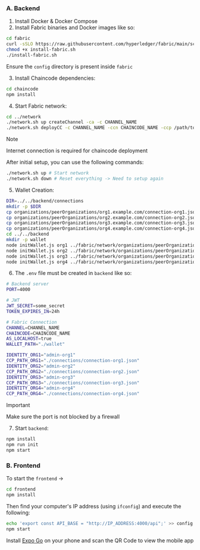### A. Backend

1. Install Docker & Docker Compose
2. Install Fabric binaries and Docker images like so:

```sh
cd fabric
curl -sSLO https://raw.githubusercontent.com/hyperledger/fabric/main/scripts/install-fabric.sh
chmod +x install-fabric.sh
./install-fabric.sh
```

Ensure the `config` directory is present inside `fabric`

3. Install Chaincode dependencies:

```sh
cd chaincode
npm install
```

4. Start Fabric network:

```sh
cd ../network
./network.sh up createChannel -ca -c CHANNEL_NAME
./network.sh deployCC -c CHANNEL_NAME -ccn CHAINCODE_NAME -ccp /path/to/chaincode -ccl javascript
```

> [!NOTE]
> Internet connection is required for chaincode deployment

After initial setup, you can use the following commands:

```sh
./network.sh up # Start network
./network.sh down # Reset everything -> Need to setup again
```

5. Wallet Creation:

```sh
DIR=../../backend/connections
mkdir -p $DIR
cp organizations/peerOrganizations/org1.example.com/connection-org1.json $DIR/connection-org1.json
cp organizations/peerOrganizations/org2.example.com/connection-org2.json $DIR/connection-org2.json
cp organizations/peerOrganizations/org3.example.com/connection-org3.json $DIR/connection-org3.json
cp organizations/peerOrganizations/org4.example.com/connection-org4.json $DIR/connection-org4.json
cd ../../backend
mkdir -p wallet
node initWallet.js org1 ../fabric/network/organizations/peerOrganizations/org1.example.com/users/Admin@org1.example.com/msp ./wallet admin-org1
node initWallet.js org2 ../fabric/network/organizations/peerOrganizations/org2.example.com/users/Admin@org2.example.com/msp ./wallet admin-org2
node initWallet.js org3 ../fabric/network/organizations/peerOrganizations/org3.example.com/users/Admin@org3.example.com/msp ./wallet admin-org3
node initWallet.js org4 ../fabric/network/organizations/peerOrganizations/org4.example.com/users/Admin@org4.example.com/msp ./wallet admin-org4
```

6. The `.env` file must be created in `backend` like so:

```sh
# Backend server
PORT=4000

# JWT
JWT_SECRET=some_secret
TOKEN_EXPIRES_IN=24h

# Fabric Connection
CHANNEL=CHANNEL_NAME
CHAINCODE=CHAINCODE_NAME
AS_LOCALHOST=true
WALLET_PATH="./wallet"

IDENTITY_ORG1="admin-org1"
CCP_PATH_ORG1="./connections/connection-org1.json"
IDENTITY_ORG2="admin-org2"
CCP_PATH_ORG2="./connections/connection-org2.json"
IDENTITY_ORG3="admin-org3"
CCP_PATH_ORG3="./connections/connection-org3.json"
IDENTITY_ORG4="admin-org4"
CCP_PATH_ORG4="./connections/connection-org4.json"
```

> [!IMPORTANT]
> Make sure the port is not blocked by a firewall

7. Start `backend`:

```sh
npm install
npm run init
npm start
```

### B. Frontend

To start the `frontend` ->

```sh
cd frontend
npm install
```

Then find your computer's IP address (using `ifconfig`) and execute the following:

```sh
echo 'export const API_BASE = "http://IP_ADDRESS:4000/api";' >> config.js
npm start
```

Install [Expo Go](https://expo.dev/go) on your phone and scan the QR Code to view the mobile app
